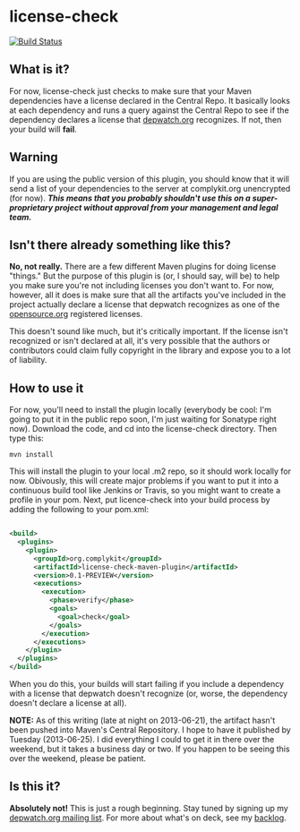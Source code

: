 license-check
=============

[![Build Status](https://travis-ci.org/mrice/license-check.png)](https://travis-ci.org/mrice/license-check)

What is it?
--------------
For now, license-check just checks to make sure that your Maven dependencies have a license declared in the Central Repo. It basically looks at each dependency and runs a query against the Central Repo to see if the dependency declares a license that [depwatch.org](http://depwatch.org) recognizes. If not, then your build will **fail**.

Warning
--------------
If you are using the public version of this plugin, you should know that it will send a list of your dependencies to the server at complykit.org unencrypted (for now). ***This means that you probably shouldn't use this on a super-proprietary project without approval from your management and legal team.***

Isn't there already something like this?
---------------
**No, not really.** There are a few different Maven plugins for doing license "things." But the purpose of this plugin is (or, I should say, will be) to help you make sure you're not including licenses you don't want to. For now, however, all it does is make sure that all the artifacts you've included in the project actually declare a license that depwatch recognizes as one of the [opensource.org](http://www.opensource.org/) registered licenses. 

This doesn't sound like much, but it's critically important. If the license isn't recognized or isn't declared at all, it's very possible that the authors or contributors could claim fully copyright in the library and expose you to a lot of liability. 

How to use it
---------------
For now, you'll need to install the plugin locally (everybody be cool: I'm going to put it in the public repo soon, I'm just waiting for Sonatype right now). Download the code, and cd into the license-check directory. Then type this:

```basic
mvn install
```

This will install the plugin to your local .m2 repo, so it should work locally for now. Obivously, this will create major problems if you want to put it into a continuous build tool like Jenkins or Travis, so you might want to create a profile in your pom. Next, put licence-check into your build process by adding the following to your pom.xml:

```xml

<build>
  <plugins>
    <plugin>
      <groupId>org.complykit</groupId>
      <artifactId>license-check-maven-plugin</artifactId>
      <version>0.1-PREVIEW</version>
      <executions>
        <execution>
          <phase>verify</phase>
          <goals>
            <goal>check</goal>
          </goals>
        </execution>
      </executions>
    </plugin>
  </plugins>
</build>

```

When you do this, your builds will start failing if you include a dependency with a license that depwatch doesn't recognize (or, worse, the dependency doesn't declare a license at all).

**NOTE:** As of this writing (late at night on 2013-06-21), the artifact hasn't been pushed into Maven's Central Repository. I hope to have it published by Tuesday (2013-06-25). I did everything I could to get it in there over the weekend, but it takes a business day or two. If you happen to be seeing this over the weekend, please be patient.

Is this it?
---------------
**Absolutely not!** This is just a rough beginning. Stay tuned by signing up my [depwatch.org mailing list](http://depwatch.org). For more about what's on deck, see my [backlog](https://github.com/mrice/license-check/backlog.md).

